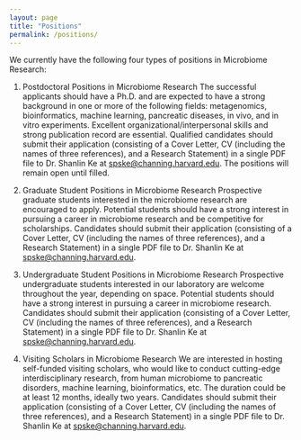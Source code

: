 ```yaml
---
layout: page
title: "Positions"
permalink: /positions/
---
```


We currently have the following four types of positions in Microbiome Research:

1.	Postdoctoral Positions in Microbiome Research
The successful applicants should have a Ph.D. and are expected to have a strong background in one or more of the following fields: metagenomics, bioinformatics, machine learning, pancreatic diseases, in vivo, and in vitro experiments. Excellent organizational/interpersonal skills and strong publication record are essential. Qualified candidates should submit their application (consisting of a Cover Letter, CV (including the names of three references), and a Research Statement) in a single PDF file to Dr. Shanlin Ke at spske@channing.harvard.edu. The positions will remain open until filled.

2.	Graduate Student Positions in Microbiome Research
Prospective graduate students interested in the microbiome research are encouraged to apply. Potential students should have a strong interest in pursuing a career in microbiome research and be competitive for scholarships. Candidates should submit their application (consisting of a Cover Letter, CV (including the names of three references), and a Research Statement) in a single PDF file to Dr. Shanlin Ke at spske@channing.harvard.edu. 

3.	Undergraduate Student Positions in Microbiome Research
Prospective undergraduate students interested in our laboratory are welcome throughout the year, depending on space. Potential students should have a strong interest in pursuing a career in microbiome research. Candidates should submit their application (consisting of a Cover Letter, CV (including the names of three references), and a Research Statement) in a single PDF file to Dr. Shanlin Ke at spske@channing.harvard.edu. 

4.	Visiting Scholars in Microbiome Research
We are interested in hosting self-funded visiting scholars, who would like to conduct cutting-edge interdisciplinary research, from human microbiome to pancreatic disorders, machine learning, bioinformatics, etc.  The duration could be at least 12 months, ideally two years. Candidates should submit their application (consisting of a Cover Letter, CV (including the names of three references), and a Research Statement) in a single PDF file to Dr. Shanlin Ke at spske@channing.harvard.edu.

